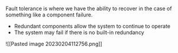 Fault tolerance is where we have the ability to recover in the case of something like a component failure.

*   Redundant components allow the system to continue to operate
*   The system may fail if there is no built-in redundancy

![[Pasted image 20230204112756.png]]